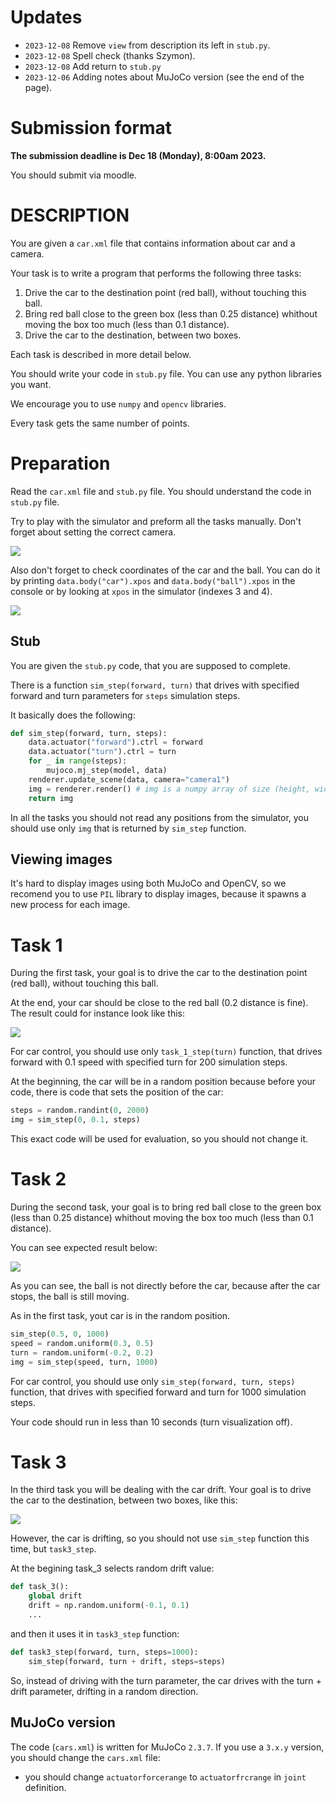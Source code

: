 # Updates

- `2023-12-08` Remove `view` from description its left in `stub.py`.
- `2023-12-08` Spell check (thanks Szymon).
- `2023-12-08` Add return to `stub.py`
- `2023-12-06` Adding notes about MuJoCo version (see the end of the page).

# Submission format

**The submission deadline is Dec 18 (Monday), 8:00am 2023.**
 
You should submit via moodle.

# DESCRIPTION

You are given a `car.xml` file that contains information about car and a camera.

Your task is to write a program that performs the following three tasks:
1. Drive the car to the destination point (red ball), without touching this ball.
2. Bring red ball close to the green box (less than 0.25 distance) whithout moving the box too much (less than 0.1 distance).
3. Drive the car to the destination, between two boxes.

Each task is described in more detail below.

You should write your code in `stub.py` file. You can use any python libraries you want.

We encourage you to use `numpy` and `opencv` libraries.

Every task gets the same number of points.

# Preparation

Read the `car.xml` file and `stub.py` file. You should understand the code in `stub.py` file.


Try to play with the simulator and preform all the tasks manually. Don't forget about setting the correct camera.

![](hw2_camera.png)

Also don't forget to check coordinates of the car and the ball. You can do it by printing `data.body("car").xpos` and `data.body("ball").xpos` in the console or by looking at `xpos` in the simulator (indexes 3 and 4).


![](hw2_xpos.png)

## Stub

You are given the `stub.py` code, that you are supposed to complete.

There is a function `sim_step(forward, turn)` that drives with specified forward and turn parameters for `steps` simulation steps.

It basically does the following:

```python
def sim_step(forward, turn, steps):
    data.actuator("forward").ctrl = forward
    data.actuator("turn").ctrl = turn
    for _ in range(steps):
        mujoco.mj_step(model, data)
    renderer.update_scene(data, camera="camera1")
    img = renderer.render() # img is a numpy array of size (height, width, 3)
    return img
```

In all the tasks you should not read any positions from the simulator, you should use only `img` that is returned by `sim_step` function.

## Viewing images

It's hard to display images using both MuJoCo and OpenCV, so we recomend you to use `PIL` library to display images, because it spawns a new process for each image.

# Task 1

During the first task, your goal is to drive the car to the destination point (red ball), without touching this ball.

At the end, your car should be close to the red ball (0.2 distance is fine). The result could for instance look like this:

![](hw2_task1.png)


For car control, you should use only `task_1_step(turn)` function, that drives forward with 0.1 speed with specified turn for 200 simulation steps.

At the beginning, the car will be in a random position because before your code, there is code that sets the position of the car:

```python
steps = random.randint(0, 2000)
img = sim_step(0, 0.1, steps)
```

This exact code will be used for evaluation, so you should not change it.

# Task 2

During the second task, your goal is to bring red ball close to the green box (less than 0.25 distance) whithout moving the box too much (less than 0.1 distance).

You can see expected result below:

![](hw2_task2.png)

As you can see, the ball is not directly before the car, because after the car stops, the ball is still moving.

As in the first task, yout car is in the random position.

```python
sim_step(0.5, 0, 1000)
speed = random.uniform(0.3, 0.5)
turn = random.uniform(-0.2, 0.2)
img = sim_step(speed, turn, 1000)
```

For car control, you should use only `sim_step(forward, turn, steps)` function, that drives with specified forward and turn for 1000 simulation steps.

Your code should run in less than 10 seconds (turn visualization off).

# Task 3

In the third task you will be dealing with the car drift. Your goal is to drive the car to the destination, between two boxes, like this:

![](hw2_task3.png)

However, the car is drifting, so you should not use `sim_step` function this time, but `task3_step`.

At the begining task_3 selects random drift value:

```python
def task_3():
    global drift
    drift = np.random.uniform(-0.1, 0.1)
    ...
```

and then it uses it in `task3_step` function:
    
```python
def task3_step(forward, turn, steps=1000):
    sim_step(forward, turn + drift, steps=steps)
```

So, instead of driving with the turn parameter, the car drives with the turn + drift parameter, drifting in a random direction.

## MuJoCo version

The code (`cars.xml`) is written for MuJoCo `2.3.7`. If you use a `3.x.y` version, you should change the `cars.xml` file:

- you should change `actuatorforcerange` to `actuatorfrcrange` in `joint` definition.
